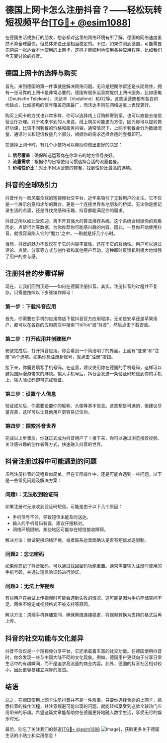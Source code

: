 # 德国上网卡怎么注册抖音？——轻松玩转短视频平台[[TG💪+ @esim1088](https://t.me/s/esim1088)]

在德国生活或旅行的朋友，想必都对这里的网络环境有所了解。德国的网络速度虽然不算全球最快，但总体来说还是相当稳定的。不过，如果你刚到德国，可能需要先购买一张适合本地使用的上网卡，这样才能顺利地使用各种应用程序，比如我们今天要讨论的抖音。

## 德国上网卡的选择与购买

首先，来到德国的第一件事就是解决网络问题。无论是短期停留还是长期居住，拥有一张可靠的上网卡是非常必要的。德国有很多运营商提供上网卡服务，比如德电（Deutsche Telekom）、沃达丰（Vodafone）和O2等。这些运营商都有各自的优缺点，比如德电的信号覆盖范围最广，而沃达丰则在网络速度上表现更好。

购买上网卡的方式也非常多样，你可以选择线上订购邮寄到家，也可以直接去电信营业厅办理。对于初来乍到的人来说，线上购买可能更为方便，因为你可以提前做好功课，比较不同套餐的价格和服务内容。通常情况下，上网卡套餐会分为数据流量、通话时长和短信数量几个部分，根据你的需求选择合适的套餐即可。

在选择上网卡时，有几个小技巧可以帮助你做出更好的决定：

1. **信号覆盖**：确保所选运营商在你常去的地方信号良好。
2. **流量需求**：根据你的日常使用习惯选择合适的流量套餐。
3. **价格性价比**：对比不同运营商的套餐，找到性价比最高的选项。

## 抖音的全球吸引力

抖音作为一款风靡全球的短视频社交平台，近年来吸引了无数用户的关注。它不仅是一个展示创意和才华的舞台，更是一个连接世界各地朋友的桥梁。无论你是想记录生活的点滴，还是寻找灵感和乐趣，抖音都能满足你的需求。

抖音之所以如此受欢迎，离不开其强大的算法推荐系统。这个系统会根据你的观看历史、点赞行为等数据，为你推荐你可能感兴趣的内容。因此，一旦你开始使用抖音，就很容易陷入它的“魔力”之中，一刷就是好几个小时。

当然，抖音的魅力不仅仅在于它的内容丰富性，还在于它的互动性。用户可以通过评论、点赞、分享等方式与创作者和其他用户互动，这种即时反馈机制极大地增强了用户的参与感。

## 注册抖音的步骤详解

现在，让我们回到正题——如何在德国注册抖音。其实，注册抖音的过程并不复杂，只需要按照以下步骤操作即可：

### 第一步：下载抖音应用

首先，你需要在手机的应用商店下载抖音官方应用程序。无论是安卓还是苹果用户，都可以在各自的应用商店中搜索“TikTok”或“抖音”，然后点击下载安装。

### 第二步：打开应用并创建账户

安装完成后，打开抖音应用。你会看到一个简洁明了的界面，上面有“登录”和“注册”两个选项。如果你想注册新账号，就点击“注册”按钮。

接下来，你需要填写手机号码。在这里，建议使用你在德国的手机号码，这样可以避免国际漫游带来的麻烦。输入手机号后，抖音会发送一条验证码短信到你的手机上，输入验证码即可完成验证。

### 第三步：设置个人信息

验证成功后，你需要设置你的昵称、头像等基本信息。这些都是可选的，但建议尽量完善，这样可以让其他用户更容易记住你。

### 第四步：探索抖音世界

完成以上步骤后，你就正式成为抖音用户了！接下来，你可以通过浏览推荐视频、关注感兴趣的创作者等方式，快速融入抖音的世界。

## 抖音注册过程中可能遇到的问题

虽然注册抖音的流程看似简单，但在实际操作中，还是可能会遇到一些问题。以下是一些常见问题及解决方案：

### 问题1：无法收到验证码

如果注册时无法收到验证码短信，可能是由于以下几个原因：
- 手机信号不佳，导致短信未能及时送达。
- 输入的手机号码有误，建议仔细核对。
- 网络环境限制，某些地区可能存在短信接收障碍。

解决方法：尝试更换网络环境，或者联系运营商确认是否有短信发送限制。

### 问题2：忘记密码

如果你忘记了抖音密码，可以通过找回密码功能重置。通常需要输入注册时使用的手机号码，并通过短信验证码进行验证。

### 问题3：无法上传视频

有些用户在尝试上传视频时可能会遇到失败的情况。这可能是因为手机存储空间不足、网络不稳定或视频格式不被支持等原因。

解决方法：清理手机存储空间，确保网络连接稳定，将视频转换为支持的格式后再上传。

## 抖音的社交功能与文化差异

抖音不仅仅是一个短视频分享平台，它还承载着丰富的社交功能。在德国使用抖音时，你会发现一些与中国大陆不同的文化现象。例如，德国用户更倾向于分享日常生活中的有趣瞬间，而不是追求高流量的商业内容。此外，德国的抖音社区相对较小，因此更容易建立深厚的友谊。

## 结语

总之，在德国使用上网卡注册抖音并不是一件难事。只要你选择合适的上网卡，熟悉抖音的操作流程，并注意规避可能出现的问题，就能轻松享受到这款全球热门应用带来的乐趣。希望这篇文章能帮助你在德国更好地融入数字生活，享受无尽的娱乐时光。

最后，别忘了关注我们的频道[[TG💪+ @esim1088](https://t.me/s/esim1088) ![Image](https://i.postimg.cc/4NQfJmqS/Snipaste-2025-05-13-00-14-12.png)]，获取更多关于德国生活的小贴士和实用信息！
